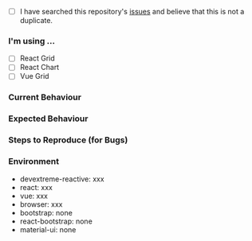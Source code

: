 <!--
    If you have any questions regarding your scenario or components behavior, please provide a detailed explanation.
    If you own an active DevExtreme license, feel free to contact us in the Support Center (https://www.devexpress.com/ask) to receive an answer shortly.
-->

<!--
    Checked checkbox should look like this: [x]
-->
- [ ] I have searched this repository's [issues](https://github.com/devexpress/devextreme-reactive/issues) and believe that this is not a duplicate.

### I'm using ...
<!--
    Checked checkbox should look like this: [x]
-->
- [ ] React Grid
- [ ] React Chart
- [ ] Vue Grid

### Current Behaviour



### Expected Behaviour



### Steps to Reproduce (for Bugs)
<!--
    Provide detailed steps to reproduce the bug. If possible, create a demo illustrating the problem.
-->



### Environment
<!---
    Include as many relevant details about the environment with which you experienced the bug. Leave "none" if you don't have the package in your package.json file.
-->

- devextreme-reactive: xxx
- react: xxx
- vue: xxx
- browser: xxx
- bootstrap: none
- react-bootstrap: none
- material-ui: none
